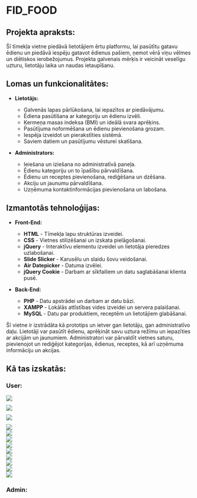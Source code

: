 # FID_FOOD

## Projekta apraksts:
Šī tīmekļa vietne piedāvā lietotājiem ērtu platformu, lai pasūtītu gatavu ēdienu un piedāvā iespēju gatavot ēdienus pašiem, ņemot vērā viņu vēlmes un diētiskos ierobežojumus. Projekta galvenais mērķis ir veicināt veselīgu uzturu, lietotāju laika un naudas ietaupīšanu.

## Lomas un funkcionalitātes:

+ **Lietotājs:**
  + Galvenās lapas pārlūkošana, lai iepazītos ar piedāvājumu.
  + Ēdiena pasūtīšana ar kategoriju un ēdienu izvēli.
  + Ķermeņa masas indeksa (BMI) un ideālā svara aprēķins.
  + Pasūtījuma noformēšana un ēdienu pievienošana grozam.
  + Iespēja izveidot un pierakstīties sistēmā.
  + Saviem datiem un pasūtījumu vēsturei skatīšana.
    
+ **Administrators:**
  + Ieiešana un iziešana no administratīvā paneļa.
  + Ēdienu kategoriju un to īpašību pārvaldīšana.
  + Ēdienu un receptes pievienošana, rediģēšana un dzēšana.
  + Akciju un jaunumu pārvaldīšana.
  + Uzņēmuma kontaktinformācijas pievienošana un labošana.

## Izmantotās tehnoloģijas:

+ **Front-End:**
  + **HTML** - Tīmekļa lapu struktūras izveidei.
  + **CSS** - Vietnes stilizēšanai un izskata pielāgošanai.
  + **jQuery** - Interaktīvu elementu izveidei un lietotāja pieredzes uzlabošanai.
  + **Slide Slicker** - Karusēlu un slaidu šovu veidošanai.
  + **Air Datepicker** - Datuma izvēlei.
  + **jQuery Cookie** - Darbam ar sīkfailiem un datu saglabāšanai klienta pusē.

+ **Back-End:**
  + **PHP** - Datu apstrādei un darbam ar datu bāzi.
  + **XAMPP** - Lokālās attīstības vides izveidei un servera palaišanai.
  + **MySQL** - Datu par produktiem, receptēm un lietotājiem glabāšanai.

Šī vietne ir izstrādāta kā prototips un ietver gan lietotāju, gan administratīvo daļu. Lietotāji var pasūtīt ēdienu, aprēķināt savu uztura režīmu un iepazīties ar akcijām un jaunumiem. Administratori var pārvaldīt vietnes saturu, pievienojot un rediģējot kategorijas, ēdienus, receptes, kā arī uzņēmuma informāciju un akcijas.

## Kā tas izskatās:

### User:

<kbd>
  <img src="/Project_img/user/Lapas_sakums_1.PNG" />
</kbd>
<div style="margin-bottom: 10px;"></div>
<kbd>
  <img src="/Project_img/user/Lapas_sakums_2.PNG" />
</kbd>
<div style="margin-bottom: 10px;"></div>
<kbd>
  <img src="/Project_img/user/Lapas_sakums_3.PNG" />
</kbd>
<div style="margin-bottom: 10px;"></div>
<kbd>
  <img src="/Project_img/user/Izvelne_1.PNG" />
</kbd>
<div style="margin-right: 10px;"></div>
<kbd>
  <img src="/Project_img/user/Izvelne_2.PNG" />
</kbd>
<div style="margin-right: 10px;"></div>
<kbd>
  <img src="/Project_img/user/Izvelne_3.PNG" />
</kbd>
<div style="margin-right: 10px;"></div>
<kbd>
  <img src="/Project_img/user/Akcijas.PNG" />
</kbd>
<div style="margin-right: 10px;"></div>
<kbd>
  <img src="/Project_img/user/Kontaktinformācija.PNG" />
</kbd>
<div style="margin-right: 10px;"></div>
<kbd>
  <img src="/Project_img/user/Kalkulators.PNG" />
</kbd>
<div style="margin-right: 10px;"></div>
<kbd>
  <img src="/Project_img/user/Grozs.PNG" />
</kbd>
<div style="margin-right: 10px;"></div>
<kbd>
  <img src="/Project_img/user/Pieslegties_reģistrēties.PNG" />
</kbd>
<div style="margin-right: 10px;"></div>
<kbd>
  <img src="/Project_img/user/Lietotāja_informācija.PNG" />
</kbd>

### Admin:

